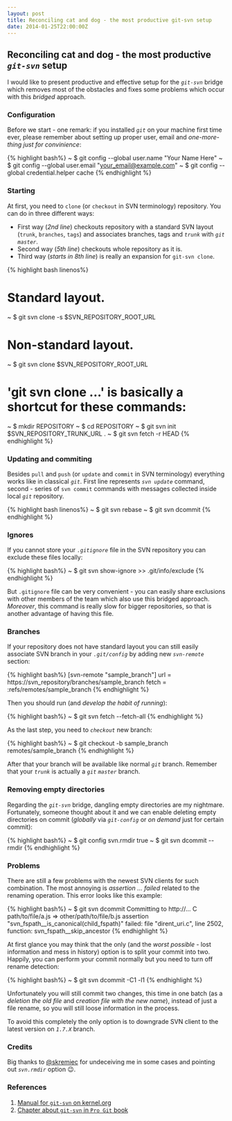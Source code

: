 ```yaml
---
layout: post
title: Reconciling cat and dog - the most productive git-svn setup
date: 2014-01-25T22:00:00Z
---
```


## Reconciling cat and dog - the most productive *`git-svn`* setup

I would like to present productive and effective setup for the *`git-svn`* bridge which removes most of the obstacles and fixes some problems which occur with this *bridged* approach.

### Configuration

Before we start - one remark: if you installed *`git`* on your machine first time ever, please remember about setting up proper user, email and *one-more-thing just for convinience*:

{% highlight bash%}
~ $ git config --global user.name "Your Name Here"
~ $ git config --global user.email "your_email@example.com"
~ $ git config --global credential.helper cache
{% endhighlight %}

### Starting

At first, you need to `clone` (or `checkout` in SVN terminology) repository. You can do in three different ways:

- First way (*2nd line*) checkouts repository with a standard SVN layout (`trunk`, `branches`, `tags`) and associates branches, tags and *`trunk`* with *`git`* *`master`*.
- Second way (*5th line*) checkouts whole repository as it is.
- Third way (*starts in 8th line*) is really an expansion for `git-svn clone`.

{% highlight bash linenos%}
# Standard layout.
~ $ git svn clone -s $SVN_REPOSITORY_ROOT_URL

# Non-standard layout.
~ $ git svn clone $SVN_REPOSITORY_ROOT_URL

# 'git svn clone ...' is basically a shortcut for these commands:
~ $ mkdir REPOSITORY
~ $ cd REPOSITORY
~ $ git svn init $SVN_REPOSITORY_TRUNK_URL .
~ $ git svn fetch -r HEAD
{% endhighlight %}

### Updating and commiting

Besides `pull` and `push` (or `update` and `commit` in SVN terminology) everything works like in classical *`git`*.
First line represents *`svn update`* command, second - series of `svn commit` commands with messages collected inside local *`git`* repository.

{% highlight bash linenos%}
~ $ git svn rebase
~ $ git svn dcommit
{% endhighlight %}

### Ignores

If you cannot store your *`.gitignore`* file in the SVN repository you can exclude these files locally:

{% highlight bash%}
~ $ git svn show-ignore >> .git/info/exclude
{% endhighlight %}

But `.gitignore` file can be very convenient - you can easily share exclusions with other members of the team which also use this bridged approach. *Moreover*, this command is really slow for bigger repositories, so that is another advantage of having this file.

### Branches

If your repository does not have standard layout you can still easily associate SVN branch in your *`.git/config`* by adding new *`svn-remote`* section:

{% highlight bash%}
[svn-remote "sample_branch"]
    url = https://svn_repository/branches/sample_branch
    fetch = :refs/remotes/sample_branch
{% endhighlight %}

Then you should run (and *develop the habit of running*):

{% highlight bash%}
~ $ git svn fetch --fetch-all
{% endhighlight %}

As the last step, you need to *`checkout`* new branch:

{% highlight bash%}
~ $ git checkout -b sample_branch remotes/sample_branch
{% endhighlight %}

After that your branch will be available like normal *`git`* branch. Remember that your *`trunk`* is actually a *`git`* *`master`* branch.

### Removing empty directories

Regarding the *`git-svn`* bridge, dangling empty directories are my nightmare. Fortunately, someone thought about it and we can enable deleting empty directories on commit (*globally* via *`git-config`* or *on demand* just for certain commit):

{% highlight bash%}
~ $ git config svn.rmdir true
~ $ git svn dcommit --rmdir
{% endhighlight %}

### Problems

There are still a few problems with the newest SVN clients for such combination. The most annoying is *assertion ... failed* related to the renaming operation. This error looks like this example:

{% highlight bash%}
~ $ git svn dcommit
Committing to http://...
    C      path/to/file/a.js => other/path/to/file/b.js
assertion "svn_fspath__is_canonical(child_fspath)" failed: file "dirent_uri.c", line 2502, function: svn_fspath__skip_ancestor
{% endhighlight %}

At first glance you may think that the only (and the *worst possible* - lost information and mess in history) option is to split your commit into two. Happily, you can perform your commit normally but you need to turn off rename detection:

{% highlight bash%}
~ $ git svn dcommit -C1 -l1
{% endhighlight %}

Unfortunately you will still commit two changes, this time in one batch (as a *deletion the old file* and *creation file with the new name*), instead of just a file rename, so you will still loose information in the process.

To avoid this completely the only option is to downgrade SVN client to the latest version on *`1.7.X`* branch.

### Credits

Big thanks to [@skremiec](https://twitter.com/skremiec) for undeceiving me in some cases and pointing out *`svn.rmdir`* option :wink:.

### References

1. [Manual for `git-svn` on kernel.org](https://www.kernel.org/pub/software/scm/git/docs/git-svn.html)
2. [Chapter about `git-svn` in `Pro Git` book](http://git-scm.com/book/en/Git-and-Other-Systems-Git-and-Subversion)
